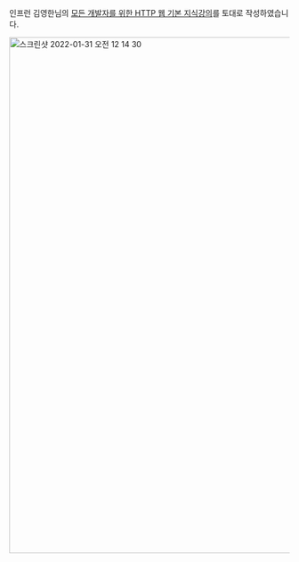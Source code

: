인프런 김영한님의 [모든 개발자를 위한 HTTP 웹 기본 지식강의](https://www.inflearn.com/course/http-%EC%9B%B9-%EB%84%A4%ED%8A%B8%EC%9B%8C%ED%81%AC/dashboard)를 토대로 작성하였습니다.

<img width="927" alt="스크린샷 2022-01-31 오전 12 14 30" src="https://user-images.githubusercontent.com/58588011/151705545-4fc7e3fd-cc09-4688-8064-86a120d97e5a.png">

